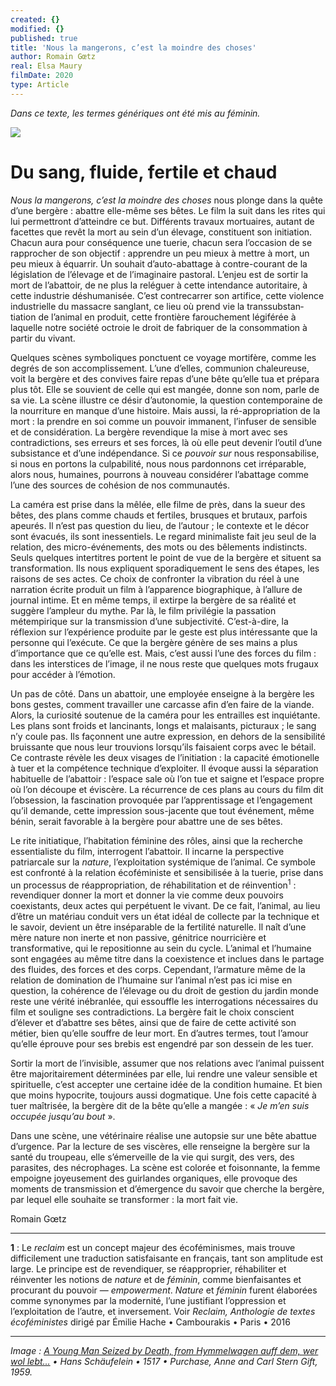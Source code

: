 ```yaml
---
created: {}
modified: {}
published: true
title: 'Nous la mangerons, c’est la moindre des choses'
author: Romain Gœtz
real: Elsa Maury
filmDate: 2020
type: Article
---
```

*Dans ce texte, les termes g&eacute;n&eacute;riques ont &eacute;t&eacute; mis au f&eacute;minin.*

![](nous-la-mangerons6.jpg)

# Du sang, fluide, fertile et chaud

*Nous la mangerons, c&rsquo;est la moindre des choses* nous plonge dans la qu&ecirc;te d&rsquo;une berg&egrave;re&nbsp;&colon; abattre elle-m&ecirc;me ses b&ecirc;tes. Le film la suit dans les rites qui lui permettront d&rsquo;atteindre ce but. Diff&eacute;rents travaux mortuaires, autant de facettes que rev&ecirc;t la mort au sein d&rsquo;un &eacute;levage, constituent son initiation. Chacun aura pour cons&eacute;quence une tuerie, chacun sera l&rsquo;occasion de se rapprocher de son objectif&nbsp;&colon; apprendre un peu mieux &agrave; mettre &agrave; mort, un peu mieux &agrave; &eacute;quarrir. Un souhait d&rsquo;auto-abattage &agrave; contre-courant de la l&eacute;gislation de l&rsquo;&eacute;levage et de l&rsquo;imaginaire pastoral. L&rsquo;enjeu est de sortir la mort de l&rsquo;abattoir, de ne plus la rel&eacute;guer &agrave; cette intendance autoritaire, &agrave; cette industrie d&eacute;shumanis&eacute;e. C&rsquo;est contrecarrer son artifice, cette violence industrielle du massacre sanglant, ce lieu o&ugrave; prend vie la trans&shy;substan&shy;tiation de l&rsquo;animal en produit, cette fronti&egrave;re farouchement l&eacute;gif&eacute;r&eacute;e &agrave; laquelle notre soci&eacute;t&eacute; octroie le droit de fabriquer de la consommation &agrave; partir du vivant.

Quelques scènes symboliques ponctuent ce voyage mortifère, comme les degrés de son accomplissement. L&rsquo;une d&rsquo;elles, communion chaleureuse, voit la bergère et des convives faire repas d&rsquo;une bête qu&rsquo;elle tua et prépara plus tôt. Elle se souvient de celle qui est mangée, donne son nom, parle de sa vie. La sc&egrave;ne illustre ce désir d&rsquo;autonomie, la question contemporaine de la nourriture en manque d&rsquo;une histoire. Mais aussi, la ré-appropriation de la mort&nbsp;&colon; la prendre en soi comme un pouvoir immanent, l&rsquo;infuser de sensible et de considération. La berg&egrave;re revendique la mise &agrave; mort avec ses contradictions, ses erreurs et ses forces, là où elle peut devenir l&rsquo;outil d&rsquo;une subsistance et d&rsquo;une indépendance. Si ce *pouvoir sur* nous responsabilise, si nous en portons la culpabilité, nous nous pardonnons cet irr&eacute;parable, alors nous, humaines, pourrons à nouveau considérer l&rsquo;abattage comme l&rsquo;une des sources de cohésion de nos communautés.

La caméra est prise dans la m&ecirc;l&eacute;e, elle filme de près, dans la sueur des b&ecirc;tes, des plans comme chauds et fertiles, brusques et brutaux, parfois apeurés. Il n&rsquo;est pas question du lieu, de l&rsquo;autour&nbsp;&semi; le contexte et le d&eacute;cor sont évacués, ils sont inessentiels. Le regard minimaliste fait jeu seul de la relation, des micro-&eacute;v&eacute;nements, des mots ou des b&ecirc;lements indistincts. Seuls quelques intertitres portent le point de vue de la berg&egrave;re et situent sa transformation. Ils nous expliquent sporadiquement le sens des &eacute;tapes, les raisons de ses actes. Ce choix de confronter la vibration du r&eacute;el &agrave; une narration &eacute;crite produit un film &agrave; l&rsquo;apparence biographique, &agrave; l&rsquo;allure de journal intime. Et en m&ecirc;me temps, il extirpe la berg&egrave;re de sa r&eacute;alit&eacute; et sugg&egrave;re l&rsquo;ampleur du mythe. Par l&agrave;, le film privil&eacute;gie la passation m&eacute;tempirique sur la transmission d&rsquo;une subjectivit&eacute;. C&rsquo;est-&agrave;-dire, la r&eacute;flexion sur l&rsquo;exp&eacute;rience produite par le geste est plus int&eacute;ressante que la personne qui l&rsquo;ex&eacute;cute. Ce que la berg&egrave;re g&eacute;n&egrave;re de ses mains a plus d&rsquo;importance que ce qu&rsquo;elle est. Mais, c&rsquo;est aussi l&rsquo;une des forces du film&nbsp;&colon; dans les interstices de l&rsquo;image, il ne nous reste que quelques mots frugaux pour accéder à l&rsquo;&eacute;motion.

Un pas de côté. Dans un abattoir, une employée enseigne à la bergère les bons gestes, comment travailler une carcasse afin d&rsquo;en faire de la viande. Alors, la curiosité soutenue de la caméra pour les entrailles est inqui&eacute;tante. Les plans sont froids et lancinants, longs et malaisants, picturaux&nbsp;&semi; le sang n&rsquo;y coule pas. Ils fa&ccedil;onnent une autre expression, en dehors de la sensibilit&eacute; bruissante que nous leur trouvions lorsqu&rsquo;ils faisaient corps avec le b&eacute;tail. Ce contraste r&eacute;v&egrave;le les deux visages de l&rsquo;initiation&nbsp;&colon; la capacit&eacute; &eacute;motionelle &agrave; tuer et la comp&eacute;tence technique d&rsquo;exploiter. Il &eacute;voque aussi la séparation habituelle de l&rsquo;abattoir&nbsp;&colon; l&rsquo;espace sale où l&rsquo;on tue et saigne et l&rsquo;espace propre où l&rsquo;on découpe et éviscère. La r&eacute;currence de ces plans au cours du film dit l&rsquo;obsession, la fascination provoqu&eacute;e par l&rsquo;apprentissage et l&rsquo;engagement qu&rsquo;il demande, cette impression sous-jacente que tout &eacute;v&eacute;nement, m&ecirc;me b&eacute;nin, serait favorable &agrave; la berg&egrave;re pour abattre une de ses b&ecirc;tes.

Le rite initiatique, l&rsquo;habitation féminine des rôles, ainsi que la recherche essentialiste du film, interrogent l&rsquo;abattoir. Il incarne la perspective patriarcale sur la *nature*, l&rsquo;exploitation systémique de l&rsquo;animal. Ce symbole est confront&eacute; à la relation &eacute;coféministe et sensibilisée &agrave; la tuerie, prise dans un processus de réappropriation, de réhabilitation et de réinvention<sup>1</sup>&nbsp;&colon; revendiquer donner la mort et donner la vie comme deux pouvoirs coexistants, deux actes qui perp&eacute;tuent le vivant. De ce fait, l&rsquo;animal, au lieu d&rsquo;&ecirc;tre un mat&eacute;riau conduit vers un &eacute;tat id&eacute;al de collecte par la technique et le savoir, devient un &ecirc;tre ins&eacute;parable de la fertilit&eacute; naturelle. Il na&icirc;t d&rsquo;une m&egrave;re nature non inerte et non passive, g&eacute;nitrice nourrici&egrave;re et transformative, qui le repositionne au sein du cycle. L&rsquo;animal et l&rsquo;humaine sont engagées au même titre dans la coexistence et inclues dans le partage des fluides, des forces et des corps. Cependant, l&rsquo;armature même de la relation de domination de l&rsquo;humaine sur l&rsquo;animal n&rsquo;est pas ici mise en question, la cohérence de l&rsquo;élevage ou du droit de gestion du jardin monde reste une vérité inébranlée, qui essouffle les interrogations nécessaires du film et souligne ses contradictions. La bergère fait le choix conscient d&rsquo;&eacute;lever et d&rsquo;abattre ses b&ecirc;tes, ainsi que de faire de cette activit&eacute; son m&eacute;tier, bien qu&rsquo;elle souffre de leur mort. En d&rsquo;autres termes, tout l&rsquo;amour qu&rsquo;elle &eacute;prouve pour ses brebis est engendr&eacute; par son dessein de les tuer.

Sortir la mort de l&rsquo;invisible, assumer que nos relations avec l&rsquo;animal puissent être majoritairement déterminées par elle, lui rendre une valeur sensible et spirituelle, c&rsquo;est accepter une certaine idée de la condition humaine. Et bien que moins hypocrite, toujours aussi dogmatique. Une fois cette capacité à tuer ma&icirc;tris&eacute;e, la bergère dit de la bête qu&rsquo;elle a mangée&nbsp;&colon; &laquo;&nbsp;*Je m&rsquo;en suis occup&eacute;e jusqu&rsquo;au bout*&nbsp;&raquo;.

Dans une sc&egrave;ne, une v&eacute;t&eacute;rinaire r&eacute;alise une autopsie sur une b&ecirc;te abattue d&rsquo;urgence. Par la lecture de ses visc&egrave;res, elle renseigne la berg&egrave;re sur la sant&eacute; du troupeau, elle s&rsquo;&eacute;merveille de la vie qui surgit, des vers, des parasites, des n&eacute;crophages. La sc&egrave;ne est color&eacute;e et foisonnante, la femme empoigne joyeusement des guirlandes organiques, elle provoque des moments de transmission et d&rsquo;émergence du savoir que cherche la bergère, par lequel elle souhaite se transformer&nbsp;&colon; la mort fait vie.

Romain Gœtz

----

**1**&nbsp;&colon; Le *reclaim* est un concept majeur des &eacute;cof&eacute;minismes, mais trouve difficilement une traduction satisfaisante en fran&ccedil;ais, tant son amplitude est large. Le principe est de revendiquer, se r&eacute;approprier, r&eacute;habiliter et r&eacute;inventer les notions de *nature* et de *f&eacute;minin*, comme bienfaisantes et procurant du pouvoir &mdash;&nbsp;*empowerment*. *Nature* et *f&eacute;minin* furent &eacute;labor&eacute;es comme synonymes par la modernit&eacute;, l&rsquo;une justifiant l&rsquo;oppression et l&rsquo;exploitation de l&rsquo;autre, et inversement. Voir *Reclaim, Anthologie de textes &eacute;cof&eacute;ministes*  dirig&eacute; par &Eacute;milie Hache &bull; Cambourakis &bull; Paris &bull; 2016

----

*Image : [A Young Man Seized by Death, from Hymmelwagen auff dem, wer wol lebt...](https://www.metmuseum.org/art/collection/search/669849) • Hans Schäufelein • 1517 • Purchase, Anne and Carl Stern Gift, 1959.*
